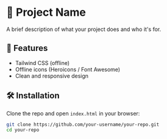 # 🚀 Project Name

A brief description of what your project does and who it's for.

## 📂 Features
- Tailwind CSS (offline)
- Offline icons (Heroicons / Font Awesome)
- Clean and responsive design

## 🛠️ Installation
Clone the repo and open `index.html` in your browser:

```bash
git clone https://github.com/your-username/your-repo.git
cd your-repo
